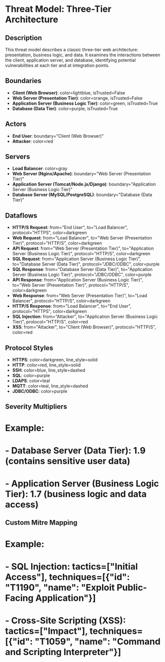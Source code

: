 # Threat Model: Three-Tier Architecture

## Description
This threat model describes a classic three-tier web architecture: presentation, business logic, and data. It examines the interactions between the client, application server, and database, identifying potential vulnerabilities at each tier and at integration points.

## Boundaries
- **Client (Web Browser)**: color=lightblue, isTrusted=False
- **Web Server (Presentation Tier)**: color=orange, isTrusted=False
- **Application Server (Business Logic Tier)**: color=green, isTrusted=True
- **Database (Data Tier)**: color=purple, isTrusted=True

## Actors
- **End User**: boundary="Client (Web Browser)"
- **Attacker**: color=red

## Servers
- **Load Balancer**: color=gray
- **Web Server (Nginx/Apache)**: boundary="Web Server (Presentation Tier)"
- **Application Server (Tomcat/Node.js/Django)**: boundary="Application Server (Business Logic Tier)"
- **Database Server (MySQL/PostgreSQL)**: boundary="Database (Data Tier)"

## Dataflows
- **HTTP/S Request**: from="End User", to="Load Balancer", protocol="HTTPS", color=darkgreen
- **Web Request**: from="Load Balancer", to="Web Server (Presentation Tier)", protocol="HTTP/S", color=darkgreen
- **API Request**: from="Web Server (Presentation Tier)", to="Application Server (Business Logic Tier)", protocol="HTTP/S", color=darkgreen
- **SQL Request**: from="Application Server (Business Logic Tier)", to="Database Server (Data Tier)", protocol="JDBC/ODBC", color=purple
- **SQL Response**: from="Database Server (Data Tier)", to="Application Server (Business Logic Tier)", protocol="JDBC/ODBC", color=purple
- **API Response**: from="Application Server (Business Logic Tier)", to="Web Server (Presentation Tier)", protocol="HTTP/S", color=darkgreen
- **Web Response**: from="Web Server (Presentation Tier)", to="Load Balancer", protocol="HTTP/S", color=darkgreen
- **HTTP/S Response**: from="Load Balancer", to="End User", protocol="HTTPS", color=darkgreen
- **SQL Injection**: from="Attacker", to="Application Server (Business Logic Tier)", protocol="HTTP/S", color=red
- **XSS**: from="Attacker", to="Client (Web Browser)", protocol="HTTP/S", color=red

## Protocol Styles
- **HTTPS**: color=darkgreen, line_style=solid
- **HTTP**: color=red, line_style=solid
- **SSH**: color=blue, line_style=dashed
- **SQL**: color=purple
- **LDAPS**: color=teal
- **MQTT**: color=teal, line_style=dashed
- **JDBC/ODBC**: color=purple

## Severity Multipliers
# Example:
# - **Database Server (Data Tier)**: 1.9 (contains sensitive user data)
# - **Application Server (Business Logic Tier)**: 1.7 (business logic and data access)

## Custom Mitre Mapping
# Example:
# - **SQL Injection**: tactics=["Initial Access"], techniques=[{"id": "T1190", "name": "Exploit Public-Facing Application"}]
# - **Cross-Site Scripting (XSS)**: tactics=["Impact"], techniques=[{"id": "T1059", "name": "Command and Scripting Interpreter"}]
